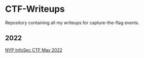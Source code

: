 # CTF-Writeups
Repository containing all my writeups for capture-the-flag events.

## 2022
[NYP InfoSec CTF May 2022](NYP-InfoSec-May2022)
